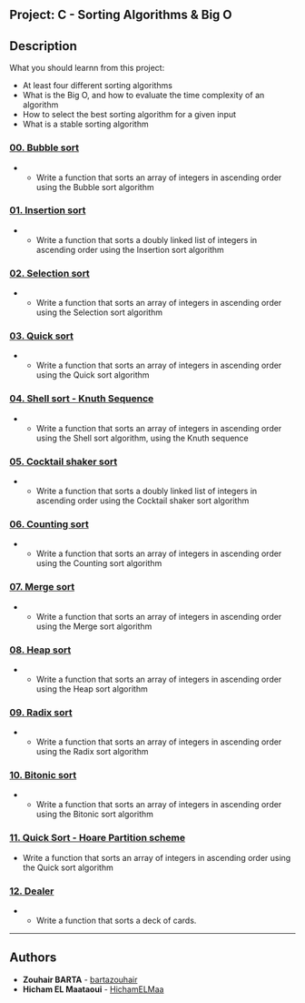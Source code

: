 ## Project: C - Sorting Algorithms & Big O

## Description
What you should learnn from this project:

* At least four different sorting algorithms
* What is the Big O, and how to evaluate the time complexity of an algorithm
* How to select the best sorting algorithm for a given input
* What is a stable sorting algorithm

### [00. Bubble sort](./0-bubble_sort.c)
* - Write a function that  sorts an array of integers in ascending order using the Bubble sort algorithm   

### [01. Insertion sort](./1-insertion_sort_list.c)
* - Write a function that sorts a doubly linked list of integers in ascending order using the Insertion sort algorithm

### [02. Selection sort](./2-selection_sort.c)
* - Write a function that sorts an array of integers in ascending order using the Selection sort algorithm

### [03. Quick sort](./3-quick_sort.c)
* - Write a function that sorts an array of integers in ascending order using the Quick sort algorithm

### [04. Shell sort - Knuth Sequence](./100-shell_sort.c)
* - Write a function that sorts an array of integers in ascending order using the Shell sort algorithm, using the Knuth sequence

### [05. Cocktail shaker sort](./101-cocktail_sort_list.c)
* - Write a function that sorts a doubly linked list of integers in ascending order using the Cocktail shaker sort algorithm

### [06. Counting sort](./102-counting_sort.c)
* - Write a function that sorts an array of integers in ascending order using the Counting sort algorithm

### [07. Merge sort](./103-merge_sort.c)
* - Write a function that sorts an array of integers in ascending order using the Merge sort algorithm

### [08. Heap sort](./104-heap_sort.c)
* - Write a function that sorts an array of integers in ascending order using the Heap sort algorithm

### [09. Radix sort](./105-radix_sort.c)
* - Write a function that sorts an array of integers in ascending order using the Radix sort algorithm

### [10. Bitonic sort](./106-bitonic_sort.c)
* - Write a function that sorts an array of integers in ascending order using the Bitonic sort algorithm

### [11. Quick Sort - Hoare Partition scheme](./107-quick_sort_hoare.c)
* Write a function that sorts an array of integers in ascending order using the Quick sort algorithm

### [12. Dealer](./1000-sort_deck.c)
* - Write a function that sorts a deck of cards.

---

## Authors
* **Zouhair BARTA** - [bartazouhair](https://github.com/bartazouhair)
* **Hicham  EL Maataoui** - [HichamELMaa](https://github.com/HichamELMaa)
